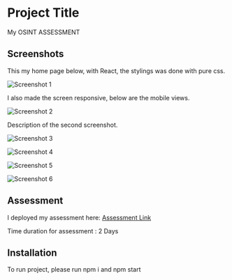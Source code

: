 # Project Title

My OSINT ASSESSMENT

## Screenshots
This my home page below, with React, the stylings was done with pure css.  


![Screenshot 1](./src/assets/readme-images/1.png)

I also made the screen responsive, below are the mobile views.

![Screenshot 2](./src/assets/readme-images/2.png)

Description of the second screenshot.

![Screenshot 3](./src/assets/readme-images/3.png)


![Screenshot 4](./src/assets/readme-images/4.png)


![Screenshot 5](./src/assets/readme-images/5.png)

![Screenshot 6](./src/assets/readme-images/6.png)

## Assessment

I deployed my assessment here: [Assessment Link](https://707a6e93.osintassessment.pages.dev/)

Time duration for assessment : 2 Days

## Installation

To run project, please run npm i and npm start

